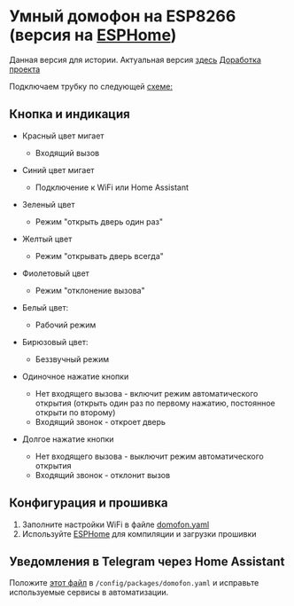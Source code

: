 # Умный домофон на ESP8266 (версия на [ESPHome](https://esphome.io/))

Данная версия для истории.
Актуальная версия [здесь](https://github.com/Anonym-tsk/smart-domofon/tree/master/ge1mer/)
[Доработка проекта](https://github.com/Anonym-tsk/smart-domofon/)

Подключаем трубку по следующей [схеме:](https://github.com/Ge1mer/domofon/blob/master/%D1%82%D1%80%D1%83%D0%B1%D0%BA%D0%B0%20%D0%B4%D0%BE%D0%BC%D0%BE%D1%84%D0%BE%D0%BD%D0%B0%20%D0%BF%D0%BE%D0%B4%D0%BA%D0%BB%D1%8E%D1%87%D0%B5%D0%BD%D0%B8%D0%B5.jpg)


## Кнопка и индикация
* Красный цвет мигает
    * Входящий вызов
* Синий цвет мигает
    * Подключение к WiFi или Home Assistant
* Зеленый цвет 
    * Режим "открыть дверь один раз"
* Желтый цвет    
    * Режим "открывать дверь всегда"
* Фиолетовый цвет    
    * Режим "отклонение вызова"    
* Белый цвет:
    * Рабочий режим
* Бирюзовый цвет:
    * Беззвучный режим
    
* Одиночное нажатие кнопки
    * Нет входящего вызова - включит режим автоматического открытия (открыть один раз по первому нажатию, постоянное открыти по второму)
    * Входящий звонок - откроет дверь
* Долгое нажатие кнопки
    * Нет входящего вызова - выключит режим автоматического открытия
    * Входящий звонок - отклонит вызов

## Конфигурация и прошивка
1. Заполните настройки WiFi в файле [domofon.yaml](https://github.com/Ge1mer/domofon/blob/master/domofon.yaml)
2. Используйте [ESPHome](https://esphome.io) для компиляции и загрузки прошивки

## Уведомления в Telegram через Home Assistant

Положите [этот файл](https://github.com/Ge1mer/smart-domofon/blob/master/esphome/homeassistant/domofon.yaml) в `/config/packages/domofon.yaml` и исправьте используемые сервисы в автоматизации.
